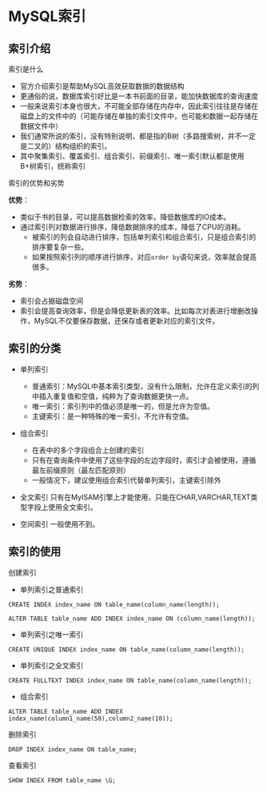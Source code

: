 

# MySQL索引

## 索引介绍

索引是什么

- 官方介绍索引是帮助MySQL高效获取数据的数据结构
- 更通俗的说，数据库索引好比是一本书前面的目录，能加快数据库的查询速度
- 一般来说索引本身也很大，不可能全部存储在内存中，因此索引往往是存储在磁盘上的文件中的（可能存储在单独的索引文件中，也可能和数据一起存储在数据文件中）
- 我们通常所说的索引，没有特别说明，都是指的B树（多路搜索树，并不一定是二叉的）结构组织的索引。
- 其中聚集索引、覆盖索引、组合索引、前缀索引、唯一索引默认都是使用B+树索引，统称索引

索引的优势和劣势

**优势**：
- 类似于书的目录，可以提高数据检索的效率，降低数据库的IO成本。
- 通过索引列对数据进行排序，降低数据排序的成本，降低了CPU的消耗。
	- 被索引的列会自动进行排序，包括单列索引和组合索引，只是组合索引的排序要复杂一些。
	- 如果按照索引列的顺序进行排序，对应`order by`语句来说，效率就会提高很多。

**劣势**：

- 索引会占据磁盘空间
- 索引会提高查询效率，但是会降低更新表的效率。比如每次对表进行增删改操作，MySQL不仅要保存数据，还保存或者更新对应的索引文件。

## 索引的分类

- 单列索引

	- 普通索引：MySQL中基本索引类型，没有什么限制，允许在定义索引的列中插入重复值和空值，纯粹为了查询数据更快一点。
	- 唯一索引：索引列中的值必须是唯一的，但是允许为空值。
	- 主键索引：是一种特殊的唯一索引，不允许有空值。

- 组合索引

	- 在表中的多个字段组合上创建的索引
	- 只有在查询条件中使用了这些字段的左边字段时，索引才会被使用，遵循最左前缀原则（最左匹配原则）
	- 一般情况下，建议使用组合索引代替单列索引，主键索引除外

- 全文索引
只有在MyISAM引擎上才能使用，只能在CHAR,VARCHAR,TEXT类型字段上使用全文索引。

- 空间索引
一般使用不到。

## 索引的使用

创建索引

- 单列索引之普通索引

```mysql
CREATE INDEX index_name ON table_name(column_name(length));

ALTER TABLE table_name ADD INDEX index_name ON (column_name(length));
```
- 单列索引之唯一索引

```mysql
CREATE UNIQUE INDEX index_name ON table_name(column_name(length));
```

- 单列索引之全文索引

```mysql
CREATE FULLTEXT INDEX index_name ON table_name(column_name(length));
```

- 组合索引

```mysql
ALTER TABLE table_name ADD INDEX index_name(column1_name(50),column2_name(10));
```

删除索引

```mysql
DROP INDEX index_name ON table_name;
```

查看索引

```mysql
SHOW INDEX FROM table_name \G;
```

